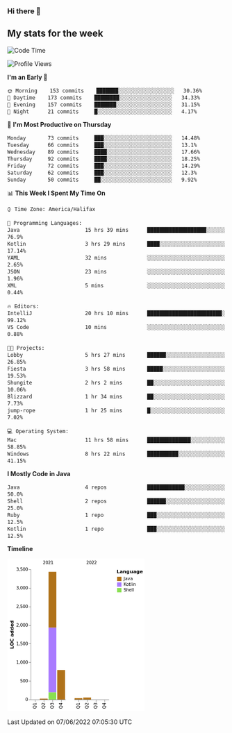 ### Hi there 👋

## My stats for the week
<!--START_SECTION:waka-->
![Code Time](http://img.shields.io/badge/Code%20Time-247%20hrs%2057%20mins-blue)

![Profile Views](http://img.shields.io/badge/Profile%20Views-0-blue)

**I'm an Early 🐤** 

```text
🌞 Morning    153 commits    ███████░░░░░░░░░░░░░░░░░░   30.36% 
🌆 Daytime    173 commits    ████████░░░░░░░░░░░░░░░░░   34.33% 
🌃 Evening    157 commits    ███████░░░░░░░░░░░░░░░░░░   31.15% 
🌙 Night      21 commits     █░░░░░░░░░░░░░░░░░░░░░░░░   4.17%

```
📅 **I'm Most Productive on Thursday** 

```text
Monday       73 commits     ███░░░░░░░░░░░░░░░░░░░░░░   14.48% 
Tuesday      66 commits     ███░░░░░░░░░░░░░░░░░░░░░░   13.1% 
Wednesday    89 commits     ████░░░░░░░░░░░░░░░░░░░░░   17.66% 
Thursday     92 commits     ████░░░░░░░░░░░░░░░░░░░░░   18.25% 
Friday       72 commits     ███░░░░░░░░░░░░░░░░░░░░░░   14.29% 
Saturday     62 commits     ███░░░░░░░░░░░░░░░░░░░░░░   12.3% 
Sunday       50 commits     ██░░░░░░░░░░░░░░░░░░░░░░░   9.92%

```


📊 **This Week I Spent My Time On** 

```text
⌚︎ Time Zone: America/Halifax

💬 Programming Languages: 
Java                     15 hrs 39 mins      ███████████████████░░░░░░   76.9% 
Kotlin                   3 hrs 29 mins       ████░░░░░░░░░░░░░░░░░░░░░   17.14% 
YAML                     32 mins             ░░░░░░░░░░░░░░░░░░░░░░░░░   2.65% 
JSON                     23 mins             ░░░░░░░░░░░░░░░░░░░░░░░░░   1.96% 
XML                      5 mins              ░░░░░░░░░░░░░░░░░░░░░░░░░   0.44%

🔥 Editors: 
IntelliJ                 20 hrs 10 mins      ████████████████████████░   99.12% 
VS Code                  10 mins             ░░░░░░░░░░░░░░░░░░░░░░░░░   0.88%

🐱‍💻 Projects: 
Lobby                    5 hrs 27 mins       ██████░░░░░░░░░░░░░░░░░░░   26.85% 
Fiesta                   3 hrs 58 mins       █████░░░░░░░░░░░░░░░░░░░░   19.53% 
Shungite                 2 hrs 2 mins        ██░░░░░░░░░░░░░░░░░░░░░░░   10.06% 
Blizzard                 1 hr 34 mins        ██░░░░░░░░░░░░░░░░░░░░░░░   7.73% 
jump-rope                1 hr 25 mins        █░░░░░░░░░░░░░░░░░░░░░░░░   7.02%

💻 Operating System: 
Mac                      11 hrs 58 mins      ██████████████░░░░░░░░░░░   58.85% 
Windows                  8 hrs 22 mins       ██████████░░░░░░░░░░░░░░░   41.15%

```

**I Mostly Code in Java** 

```text
Java                     4 repos             ████████████░░░░░░░░░░░░░   50.0% 
Shell                    2 repos             ██████░░░░░░░░░░░░░░░░░░░   25.0% 
Ruby                     1 repo              ███░░░░░░░░░░░░░░░░░░░░░░   12.5% 
Kotlin                   1 repo              ███░░░░░░░░░░░░░░░░░░░░░░   12.5%

```


**Timeline**

![Chart not found](https://raw.githubusercontent.com/lyndseyy/lyndseyy/main/charts/bar_graph.png) 


 Last Updated on 07/06/2022 07:05:30 UTC
<!--END_SECTION:waka-->